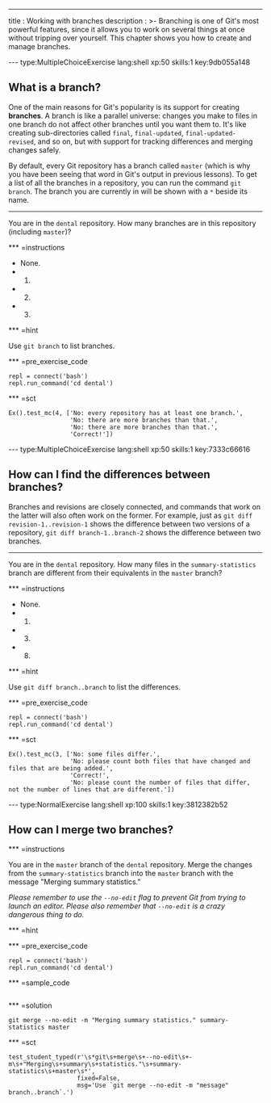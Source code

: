 ---
title       : Working with branches
description : >-
  Branching is one of Git's most powerful features, since it allows
  you to work on several things at once without tripping over
  yourself.  This chapter shows you how to create and manage branches.

--- type:MultipleChoiceExercise lang:shell xp:50 skills:1 key:9db055a148
## What is a branch?

One of the main reasons for Git's popularity is its support for creating **branches**.
A branch is like a parallel universe:
changes you make to files in one branch do not affect other branches until you want them to.
It's like creating sub-directories called `final`, `final-updated`, `final-updated-revised`, and so on,
but with support for tracking differences and merging changes safely.

By default,
every Git repository has a branch called `master`
(which is why you have been seeing that word in Git's output in previous lessons).
To get a list of all the branches in a repository,
you can run the command `git branch`.
The branch you are currently in will be shown with a `*` beside its name.

<hr>

You are in the `dental` repository.
How many branches are in this repository (including `master`)?

*** =instructions
- None.
- 1.
- 2.
- 3.

*** =hint

Use `git branch` to list branches.

*** =pre_exercise_code
```{shell}
repl = connect('bash')
repl.run_command('cd dental')
```

*** =sct
```{python}
Ex().test_mc(4, ['No: every repository has at least one branch.',
                 'No: there are more branches than that.',
                 'No: there are more branches than that.',
                 'Correct!'])
```

<!-- -------------------------------------------------------------------------------- -->

--- type:MultipleChoiceExercise lang:shell xp:50 skills:1 key:7333c66616
## How can I find the differences between branches?

Branches and revisions are closely connected,
and commands that work on the latter will also often work on the former.
For example,
just as `git diff revision-1..revision-1` shows the difference between two versions of a repository,
`git diff branch-1..branch-2` shows the difference between two branches.

<hr>

You are in the `dental` repository.
How many files in the `summary-statistics` branch
are different from their equivalents in the `master` branch?

*** =instructions
- None.
- 1.
- 3.
- 8.

*** =hint

Use `git diff branch..branch` to list the differences.

*** =pre_exercise_code
```{shell}
repl = connect('bash')
repl.run_command('cd dental')
```

*** =sct
```{python}
Ex().test_mc(3, ['No: some files differ.',
                 'No: please count both files that have changed and files that are being added.',
                 'Correct!',
                 'No: please count the number of files that differ, not the number of lines that are different.'])
```

<!-- -------------------------------------------------------------------------------- -->

--- type:NormalExercise lang:shell xp:100 skills:1 key:3812382b52
## How can I merge two branches?

*** =instructions

You are in the `master` branch of the `dental` repository.
Merge the changes from the `summary-statistics` branch into the `master` branch
with the message "Merging summary statistics."

*Please remember to use the `--no-edit` flag to prevent Git from trying to launch an editor.
Please also remember that `--no-edit` is a crazy dangerous thing to do.*

*** =hint

*** =pre_exercise_code
```{shell}
repl = connect('bash')
repl.run_command('cd dental')
```

*** =sample_code
```{shell}

```

*** =solution
```{shell}
git merge --no-edit -m "Merging summary statistics." summary-statistics master
```

*** =sct
```{python}
test_student_typed(r'\s*git\s+merge\s+--no-edit\s+-m\s+"Merging\s+summary\s+statistics."\s+summary-statistics\s+master\s*',
                   fixed=False,
                   msg='Use `git merge --no-edit -m "message" branch..branch`.')
```
